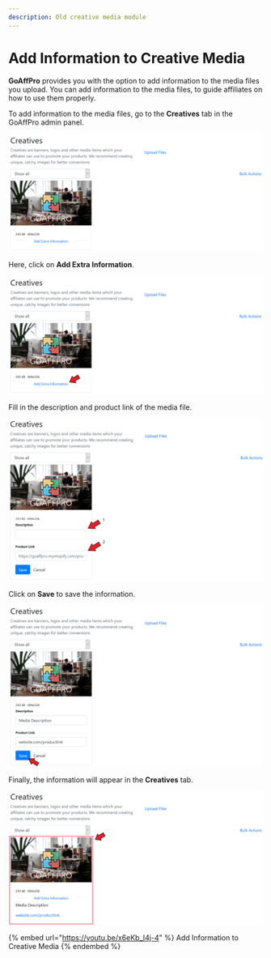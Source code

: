 ```yaml
---
description: Old creative media module
---
```


# Add Information to Creative Media

**GoAffPro** provides you with the option to add information to the media files you upload. You can add information to the media files, to guide affiliates on how to use them properly.

To add information to the media files, go to the **Creatives** tab in the GoAffPro admin panel.

![Creatives tab](<../../../.gitbook/assets/image (673).png>)

Here, click on **Add Extra Information**.

![Click on Add Extra Information](<../../../.gitbook/assets/Annotation 2019-12-30 204412 (1).png>)

Fill in the description and product link of the media file.

![Fill in the description and product link](<../../../.gitbook/assets/Annotation 2019-12-30 205224.png>)

Click on **Save** to save the information.

![Click on save](<../../../.gitbook/assets/Annotation 2019-12-30 210155.png>)

Finally, the information will appear in the **Creatives** tab.

![](<../../../.gitbook/assets/Annotation 2019-12-30 210350.png>)

{% embed url="https://youtu.be/x6eKb_I4j-4" %}
Add Information to Creative Media
{% endembed %}
